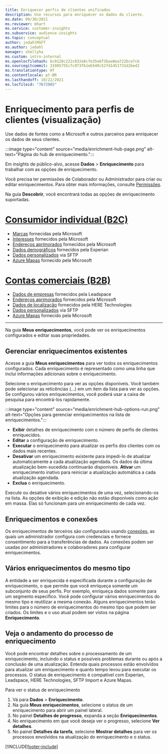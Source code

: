 ```yaml
---
title: Enriquecer perfis de clientes unificados
description: Use recursos para enriquecer os dados do cliente.
ms.date: 09/30/2021
ms.reviewer: mhart
ms.service: customer-insights
ms.subservice: audience-insights
ms.topic: conceptual
author: jodahlMSFT
ms.author: jodahl
manager: shellyha
ms.custom: intro-internal
ms.openlocfilehash: bc0128c222c032e8cfe35e6f3baa0ea722bce7cb
ms.sourcegitcommit: 31985755c7c973fb1eb540c52fd1451731d2bed2
ms.translationtype: HT
ms.contentlocale: pt-BR
ms.lasthandoff: 10/22/2021
ms.locfileid: "7672985"
---
```

# <a name="enrichment-for-customer-profiles-preview"></a>Enriquecimento para perfis de clientes (visualização)

Use dados de fontes como a Microsoft e outros parceiros para enriquecer os dados de seus clientes.

:::image type="content" source="media/enrichment-hub-page.png" alt-text="Página do hub de enriquecimento.":::

Em insights de público-alvo, acesse **Dados** > **Enriquecimento** para trabalhar com as opções de enriquecimento.  

Você precisa ter permissões de Colaborador ou Administrador para criar ou editar enriquecimentos. Para obter mais informações, consulte [Permissões](permissions.md).

Na guia **Descobrir**, você encontrará todas as opções de enriquecimento suportadas.

# <a name="individual-consumers-b-to-c"></a>[Consumidor individual (B2C)](#tab/b2c)

- [Marcas](enrichment-microsoft.md) fornecidas pela Microsoft
- [Interesses](enrichment-microsoft.md) fornecidos pela Microsoft
- [Endereços aprimorados](enrichment-enhanced-addresses.md) fornecidos pela Microsoft 
- [Dados demográficos](enrichment-experian.md) fornecidos pela Experian
- [Dados personalizados](enrichment-SFTP-custom-import.md) via SFTP 
- [Azure Mapas](enrichment-azure-maps.md) fornecido pela Microsoft

# <a name="business-accounts-b-to-b"></a>[Contas comerciais (B2B)](#tab/b2b)

- [Dados de empresas](enrichment-leadspace.md) fornecidos pela Leadspace
- [Endereços aprimorados](enrichment-enhanced-addresses.md) fornecidos pela Microsoft 
- [Dados de localização](enrichment-here.md) fornecidos pela HERE Technologies 
- [Dados personalizados](enrichment-SFTP-custom-import.md) via SFTP 
- [Azure Mapas](enrichment-azure-maps.md) fornecido pela Microsoft

---

Na guia **Meus enriquecimentos**, você pode ver os enriquecimentos configurados e editar suas propriedades.

## <a name="manage-existing-enrichments"></a>Gerenciar enriquecimentos existentes

Acesse a guia **Meus enriquecimentos** para ver todos os enriquecimentos configurados. Cada enriquecimento é representado como uma linha que inclui informações adicionais sobre o enriquecimento.

Selecione o enriquecimento para ver as opções disponíveis. Você também pode selecionar as reticências (...) em um item da lista para ver as opções. Se configurou vários enriquecimentos, você poderá usar a caixa de pesquisa para encontrá-los rapidamente.

:::image type="content" source="media/enrichment-hub-options-run.png" alt-text="Opções para gerenciar enriquecimentos na lista de enriquecimentos.":::

- **Exibir** detalhes de enriquecimento com o número de perfis de clientes enriquecidos.
- **Editar** a configuração de enriquecimento.
- **Executar** o enriquecimento para atualizar os perfis dos clientes com os dados mais recentes.
- **Desativar** um enriquecimento existente para impedi-lo de atualizar automaticamente a cada atualização agendada. Os dados da última atualização bem-sucedida continuarão disponíveis. **Ativar** um enriquecimento inativo para reiniciar a atualização automática a cada atualização agendada.
- **Exclua** o enriquecimento.

Execute ou desative vários enriquecimentos de uma vez, selecionando-os na lista. As opções de exibição e edição não estão disponíveis como ação em massa. Elas só funcionam para um enriquecimento de cada vez.

## <a name="enrichments-and-connections"></a>Enriquecimentos e conexões

Os enriquecimentos de terceiros são configurados usando [conexões](connections.md), as quais um administrador configura com credenciais e fornece consentimento para a transferências de dados. As conexões podem ser usadas por administradores e colaboradores para configurar enriquecimentos.  

## <a name="multiple-enrichments-of-the-same-type"></a>Vários enriquecimentos do mesmo tipo

A entidade a ser enriquecida é especificada durante a configuração de enriquecimento, o que permite que você enriqueça somente um subconjunto de seus perfis. Por exemplo, enriqueça dados somente para um segmento específico. Você pode configurar vários enriquecimentos do mesmo tipo e reutilizar a mesma conexão. Alguns enriquecimentos terão limites para o número de enriquecimentos do mesmo tipo que podem ser criados. Os limites e o uso atual podem ser vistos na página **Enriquecimento**.

## <a name="see-the-progress-of-the-enrichment-process"></a>Veja o andamento do processo de enriquecimento

Você pode encontrar detalhes sobre o processamento de um enriquecimento, incluindo o status e possíveis problemas durante ou após a conclusão de uma atualização. Entenda quais processos estão envolvidos para atualizar um enriquecimento e quanto tempo levou para executar os processos. O status de enriquecimento é compatível com Experian, Leadspace, HERE Technologies, SFTP Import e Azure Mapas.

Para ver o status de enriquecimento

1. Vá para **Dados** > **Enriquecimento**. 
1. Na guia **Meus enriquecimentos**, selecione o status de um enriquecimento para abrir um painel lateral. 
1. No painel **Detalhes de progresso**, expanda a seção **Enriquecimentos**. 
1. No enriquecimento em que você deseja ver o progresso, selecione **Ver detalhes**. 
1. No painel **Detalhes da tarefa**, selecione **Mostrar detalhes** para ver os processos envolvidos na atualização do enriquecimento e o status. 

[!INCLUDE[footer-include](../includes/footer-banner.md)]

